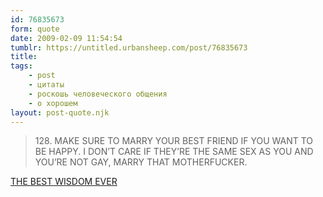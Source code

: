 ```yaml
---
id: 76835673
form: quote
date: 2009-02-09 11:54:54
tumblr: https://untitled.urbansheep.com/post/76835673
title: 
tags:
    - post
    - цитаты
    - роскошь человеческого общения
    - о хорошем
layout: post-quote.njk
---
```


<blockquote>
128. MAKE SURE TO MARRY YOUR BEST FRIEND IF YOU WANT TO BE HAPPY. I DON&rsquo;T CARE IF THEY&rsquo;RE THE SAME SEX AS YOU AND YOU&rsquo;RE NOT GAY, MARRY THAT MOTHERFUCKER.
</blockquote>

<a href="http://gotwisdom.tumblr.com/post/76600285/128-make-sure-to-marry-your-best-friend-if-you-want-to">THE BEST WISDOM EVER</a>
